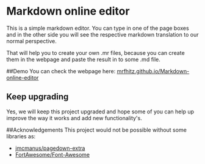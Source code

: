Markdown online editor
======================
This is a simple markdown editor. You can type in one of the page boxes and in the other side you will see the respective markdown translation to our normal perspective.

That will help you to create your own .mr files, because you can create them in the webpage and paste the result in to some .md file.

##Demo
You can check the webpage here: [mrfhitz.github.io/Markdown-online-editor](https://mrfhitz.github.io/Markdown-online-editor)

## Keep upgrading
Yes, we will keep this project upgraded and hope some of you can help up improve the way it works and add new functionality's. 

##Acknowledgements 
This project would not be possible without some libraries as:

+ [jmcmanus/pagedown-extra](https://github.com/jmcmanus/pagedown-extra)
+ [FortAwesome/Font-Awesome](https://github.com/FortAwesome/Font-Awesome)
